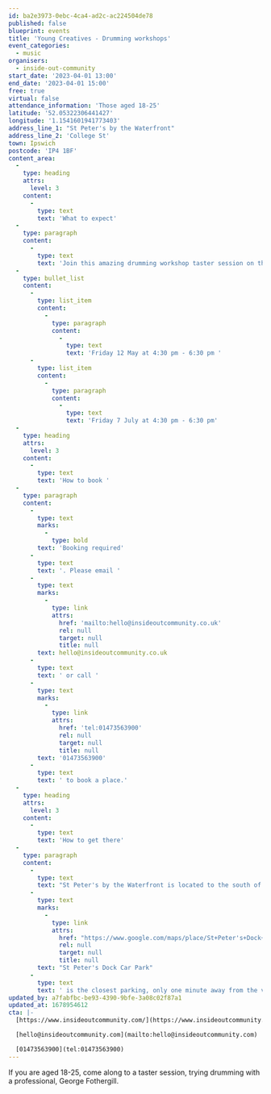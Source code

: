 ```yaml
---
id: ba2e3973-0ebc-4ca4-ad2c-ac224504de78
published: false
blueprint: events
title: 'Young Creatives - Drumming workshops'
event_categories:
  - music
organisers:
  - inside-out-community
start_date: '2023-04-01 13:00'
end_date: '2023-04-01 15:00'
free: true
virtual: false
attendance_information: 'Those aged 18-25'
latitude: '52.05322306441427'
longitude: '1.1541601941773403'
address_line_1: "St Peter's by the Waterfront"
address_line_2: 'College St'
town: Ipswich
postcode: 'IP4 1BF'
content_area:
  -
    type: heading
    attrs:
      level: 3
    content:
      -
        type: text
        text: 'What to expect'
  -
    type: paragraph
    content:
      -
        type: text
        text: 'Join this amazing drumming workshop taster session on the 1 April, run by the professional drummer George Fothergill. You will learn new music skills, meet like-minded people and have a lot of fun exploring drumming techniques. If you enjoy the taster session, why not come along to the other drumming workshops running on:'
  -
    type: bullet_list
    content:
      -
        type: list_item
        content:
          -
            type: paragraph
            content:
              -
                type: text
                text: 'Friday 12 May at 4:30 pm - 6:30 pm '
      -
        type: list_item
        content:
          -
            type: paragraph
            content:
              -
                type: text
                text: 'Friday 7 July at 4:30 pm - 6:30 pm'
  -
    type: heading
    attrs:
      level: 3
    content:
      -
        type: text
        text: 'How to book '
  -
    type: paragraph
    content:
      -
        type: text
        marks:
          -
            type: bold
        text: 'Booking required'
      -
        type: text
        text: '. Please email '
      -
        type: text
        marks:
          -
            type: link
            attrs:
              href: 'mailto:hello@insideoutcommunity.co.uk'
              rel: null
              target: null
              title: null
        text: hello@insideoutcommunity.co.uk
      -
        type: text
        text: ' or call '
      -
        type: text
        marks:
          -
            type: link
            attrs:
              href: 'tel:01473563900'
              rel: null
              target: null
              title: null
        text: '01473563900'
      -
        type: text
        text: ' to book a place.'
  -
    type: heading
    attrs:
      level: 3
    content:
      -
        type: text
        text: 'How to get there'
  -
    type: paragraph
    content:
      -
        type: text
        text: "St Peter's by the Waterfront is located to the south of the town centre, about 10-15 minutes walk from the Tower Ramparts and Old Cattle Market Bus Stations and about 15 minutes from the Ipswich Rail Station. If you are travelling by car, "
      -
        type: text
        marks:
          -
            type: link
            attrs:
              href: "https://www.google.com/maps/place/St+Peter's+Dock+Car+Park/@52.0527621,1.1528438,18z/data=!4m6!3m5!1s0x47d9a02ebd54c7a1:0xeb0a43216f8c400b!8m2!3d52.0523796!4d1.1539305!16s%2Fg%2F11g9q64x5g"
              rel: null
              target: null
              title: null
        text: "St Peter's Dock Car Park"
      -
        type: text
        text: ' is the closest parking, only one minute away from the venue. '
updated_by: a7fabfbc-be93-4390-9bfe-3a08c02f87a1
updated_at: 1678954612
cta: |-
  [https://www.insideoutcommunity.com/](https://www.insideoutcommunity.com/)

  [hello@insideoutcommunity.com](mailto:hello@insideoutcommunity.com)

  [01473563900](tel:01473563900)
---
```

If you are aged 18-25, come along to a taster session, trying drumming with a professional, George Fothergill.